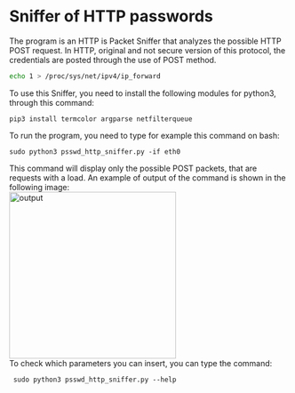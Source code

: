 # Sniffer of HTTP passwords
The program is an HTTP is Packet Sniffer that analyzes the possible HTTP POST request. In HTTP, original and not secure version of this protocol, the credentials are posted through the use of POST method.
```bash
echo 1 > /proc/sys/net/ipv4/ip_forward 
```
To use this Sniffer, you need to install the following modules for python3, through this command:
<pre lang="bash"><code>pip3 install termcolor argparse netfilterqueue</code></pre>
To run the program, you need to type for example this command on bash:
<pre lang="bash"><code>sudo python3 psswd_http_sniffer.py -if eth0</code></pre>
This command will display only the possible POST packets, that are requests with a load. An example of output of the command is shown in the following image:<br>
<img src="output.png" width="300" alt="output"><br>
To check which parameters you can insert, you can type the command:
<pre lang="bash"><code> sudo python3 psswd_http_sniffer.py --help </code></pre>
